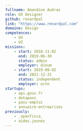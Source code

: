 ```yaml
---
fullname: Amandine Audras
role: UX Designer
github: renardpal
link: "https://www.renardpal.com"
domaine: Design
competences:
    - UX
    - UI
missions:
    - start: 2018-11-02
      end: 2019-06-30
      status: admin
      employer: dinum
    - start: 2019-09-02
      end: 2021-12-31
      status: independent
      employer: octo
startups:
    - api.gouv.fr
    - datapass
    - pass-emploi
    - annuaire-entreprises
previously:
    - _openfisca_
    - aides.jeunes
---
```

